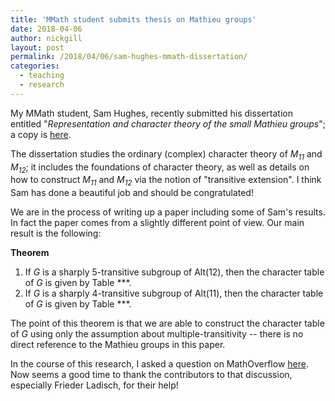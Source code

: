 ```yaml
---
title: 'MMath student submits thesis on Mathieu groups'
date: 2018-04-06
author: nickgill
layout: post
permalink: /2018/04/06/sam-hughes-mmath-dissertation/
categories:
  - teaching
  - research
---
```


My MMath student, Sam Hughes, recently submitted his dissertation entitled "*Representation and character theory of the small Mathieu groups*"; a copy is <a href = "/MMath_Sam.Hughes.pdf">here</a>.

The dissertation studies the ordinary (complex) character theory of *M<sub>11</sub>* and *M<sub>12</sub>*; it includes the foundations of character theory, as well as details on how to construct *M<sub>11</sub>* and *M<sub>12</sub>* via the notion of "transitive extension". I think Sam has done a beautiful job and should be congratulated!

We are in the process of writing up a paper including some of Sam's results. In fact the paper comes from a slightly different point of view. Our main result is the following:

**Theorem** 
 1. If *G* is a sharply 5-transitive subgroup of Alt(12), then the character table of *G* is given by Table ***.
 2. If *G* is a sharply 4-transitive subgroup of Alt(11), then the character table of *G* is given by Table ***.

The point of this theorem is that we are able to construct the character table of *G* using only the assumption about multiple-transitivity -- there is no direct reference to the Mathieu groups in this paper.

In the course of this research, I asked a question on MathOverflow <a href = "https://mathoverflow.net/questions/293859/what-did-frobenius-prove-about-m-12">here</a>. Now seems a good time to thank the contributors to that discussion, especially Frieder Ladisch, for their help!
